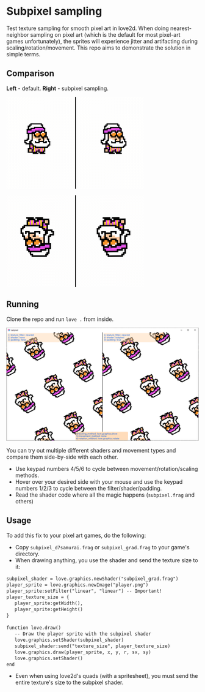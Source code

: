 # Subpixel sampling
Test texture sampling for smooth pixel art in love2d. When doing
nearest-neighbor sampling on pixel art (which is the default for most pixel-art
games unfortunately), the sprites will experience jitter and artifacting during
scaling/rotation/movement. This repo aims to demonstrate the solution in simple
terms.

## Comparison
**Left** - default. **Right** - subpixel sampling.

![](scaling.gif)

![](rotation.gif)

## Running

Clone the repo and run `love .` from inside.

![](./screenshot.png)

You can try out multiple different shaders and movement types and compare them
side-by-side with each other.
    
- Use keypad numbers 4/5/6 to cycle between movement/rotation/scaling methods.
- Hover over your desired side with your mouse and use the keypad numbers 1/2/3
  to cycle between the filter/shader/padding.
- Read the shader code where all the magic happens (`subpixel.frag` and others)


## Usage
To add this fix to your pixel art games, do the following:
- Copy `subpixel_d7samurai.frag` or `subpixel_grad.frag` to your game's
  directory.
- When drawing anything, you use the shader and send the texture size to it:
```
subpixel_shader = love.graphics.newShader("subpixel_grad.frag")
player_sprite = love.graphics.newImage("player.png")
player_sprite:setFilter("linear", "linear") -- Important!
player_texture_size = {
   player_sprite:getWidth(),
   player_sprite:getHeight()
}

function love.draw()
   -- Draw the player sprite with the subpixel shader
   love.graphics.setShader(subpixel_shader)
   subpixel_shader:send("texture_size", player_texture_size)
   love.graphics.draw(player_sprite, x, y, r, sx, sy)
   love.graphics.setShader()
end
```
- Even when using love2d's quads (with a spritesheet), you must send the entire
  texture's size to the subpixel shader.
